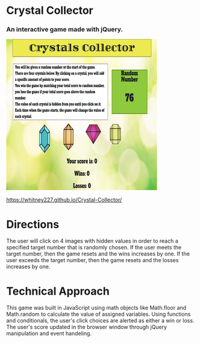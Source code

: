 # Crystal Collector
### An interactive game made with jQuery.
![screenshot](/images/Crystal-screenshot.png)

<https://whitney227.github.io/Crystal-Collector/>


# Directions
The user will click on 4 images with hidden values in order to reach a specified target number that is randomly chosen.  If the user meets the target number, then the game resets and the wins increases by one.  If the user exceeds the target number, then the game resets and the losses increases by one.

# Technical Approach
This game was built in JavaScript using math objects like Math.floor and Math.random to calculate the value of assigned variables.  Using functions and conditionals, the user's click choices are alerted as either a win or loss. The user's score updated in the browser window through jQuery manipulation and event handeling.



